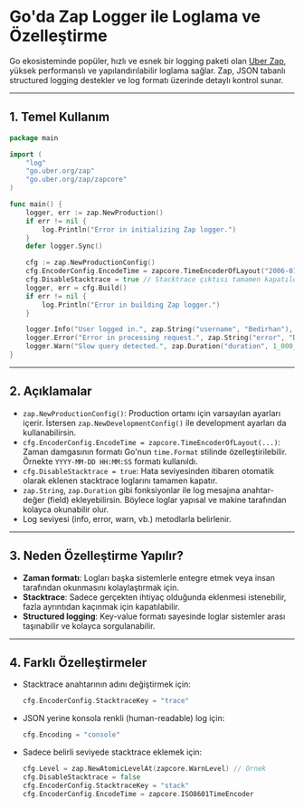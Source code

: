 # Go'da Zap Logger ile Loglama ve Özelleştirme

Go ekosisteminde popüler, hızlı ve esnek bir logging paketi olan [Uber Zap](https://github.com/uber-go/zap), yüksek performanslı ve yapılandırılabilir loglama sağlar. Zap, JSON tabanlı structured logging destekler ve log formatı üzerinde detaylı kontrol sunar.

---

## 1. Temel Kullanım

```go
package main

import (
    "log"
    "go.uber.org/zap"
    "go.uber.org/zap/zapcore"
)

func main() {
    logger, err := zap.NewProduction()
    if err != nil {
        log.Println("Error in initializing Zap logger.")
    }
    defer logger.Sync()

    cfg := zap.NewProductionConfig()
    cfg.EncoderConfig.EncodeTime = zapcore.TimeEncoderOfLayout("2006-01-02 15:04:05") // Tarih ve saat formatı özelleştirildi
    cfg.DisableStacktrace = true // Stacktrace çıktısı tamamen kapatıldı
    logger, err = cfg.Build()
    if err != nil {
        log.Println("Error in building Zap logger.")
    }

    logger.Info("User logged in.", zap.String("username", "Bedirhan"), zap.String("method", "GET"))
    logger.Error("Error in processing request.", zap.String("error", "Database connection failed."))
    logger.Warn("Slow query detected.", zap.Duration("duration", 1_000_000_000))
}
```

---

## 2. Açıklamalar

- `zap.NewProductionConfig()`: Production ortamı için varsayılan ayarları içerir. İstersen `zap.NewDevelopmentConfig()` ile development ayarları da kullanabilirsin.
- `cfg.EncoderConfig.EncodeTime = zapcore.TimeEncoderOfLayout(...)`: Zaman damgasının formatı Go'nun `time.Format` stilinde özelleştirilebilir. Örnekte `YYYY-MM-DD HH:MM:SS` formatı kullanıldı.
- `cfg.DisableStacktrace = true`: Hata seviyesinden itibaren otomatik olarak eklenen stacktrace loglarını tamamen kapatır.
- `zap.String`, `zap.Duration` gibi fonksiyonlar ile log mesajına anahtar-değer (field) ekleyebilirsin. Böylece loglar yapısal ve makine tarafından kolayca okunabilir olur.
- Log seviyesi (info, error, warn, vb.) metodlarla belirlenir.

---

## 3. Neden Özelleştirme Yapılır?

- **Zaman formatı**: Logları başka sistemlerle entegre etmek veya insan tarafından okunmasını kolaylaştırmak için.
- **Stacktrace**: Sadece gerçekten ihtiyaç olduğunda eklenmesi istenebilir, fazla ayrıntıdan kaçınmak için kapatılabilir.
- **Structured logging**: Key-value formatı sayesinde loglar sistemler arası taşınabilir ve kolayca sorgulanabilir.

---

## 4. Farklı Özelleştirmeler

- Stacktrace anahtarının adını değiştirmek için:
  ```go
  cfg.EncoderConfig.StacktraceKey = "trace"
  ```
- JSON yerine konsola renkli (human-readable) log için:
  ```go
  cfg.Encoding = "console"
  ```
- Sadece belirli seviyede stacktrace eklemek için:
  ```go
  cfg.Level = zap.NewAtomicLevelAt(zapcore.WarnLevel) // Örnek
  cfg.DisableStacktrace = false
  cfg.EncoderConfig.StacktraceKey = "stack"
  cfg.EncoderConfig.EncodeTime = zapcore.ISO8601TimeEncoder
  ```
